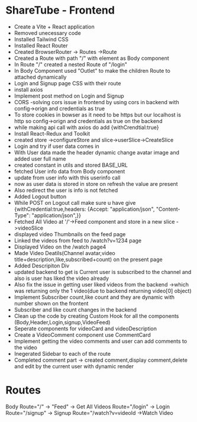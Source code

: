 # ShareTube - Frontend

- Create a Vite + React application
- Removed unecessary code
- Installed Tailwind CSS
- Installed React Router
- Created BrowserRouter -> Routes ->Route
- Created a Route with path "/" with element as Body component
- In Route "/" created a nested Route of "/login"
- In Body Component used "Outlet" to make the children Route to attached dynamically
- Login and Signup page CSS with their route
- install axios
- Implement post method on Login and Signup
- CORS -solving cors issue in frontend by using cors in backend with config->orign and credentials as true
- To store cookies in bowser as it need to be https but our localhost is http so config->orign and credentials as true on the backend
- while making api call with axios do add {withCrendtial:true}
- Install React-Redux and Toolkit
- created store ->configureStore and slice->userSlice->CreateSlice
- Login and try if user data comes in
- With User data made the header dynamic change avatar image and added user full name
- created constant in utils and stored BASE_URL
- fetched User info data from Body component
- update from user info with this userinfo call
- now as user data is stored in store on refresh the value are present
- Also redirect the user is info is not fetched
- Added Logout button
- While POST on Logout call make sure u have give {withCredential:true,headers: {Accept: "application/json",
"Content-Type": "application/json",}}
- Fetched All Video at '/'->Feed component and store in a new slice ->videoSlice
- displayed video Thumbnails on the feed page
- Linked the videos from feed to /watch?v=1234 page
- Displayed Video on the /watch page4
- Made Video Deatils(Channel avatar,video title+description,like,subscribed+count) on the present page
- Added Descripiton Div 
- updated backend to get is Current user is subscribed to the channel and also is user has liked the video already
- Also fix the issue in getting user liked videos from the backend ->which was returning only the 1 video(due to  backend returning video[0] object)
- Implement Subscriber count,like count and they are dynamic with number shown on the frontent
- Subscriber and like count changes in the backend
- Clean up the code by creating Custom Hook for all the components (Body,Header,Login,signup,VideoFeed)
- Seperate components for videoCard and videoDescription
- Create a VideoComment component use CommentCard 
- Implement getting the video comments and user can add comments to the video
- Inegerated Sidebar to each of the route
- Completed comment part -> created comment,display comment,delete and edit by the current user with dynamic render


# Routes

Body
Route="/" -> "Feed" -> Get All Videos
Route="/login" -> Login
Route="/signup" -> Signup
Route="/watch?v=videoId ->Watch Video
